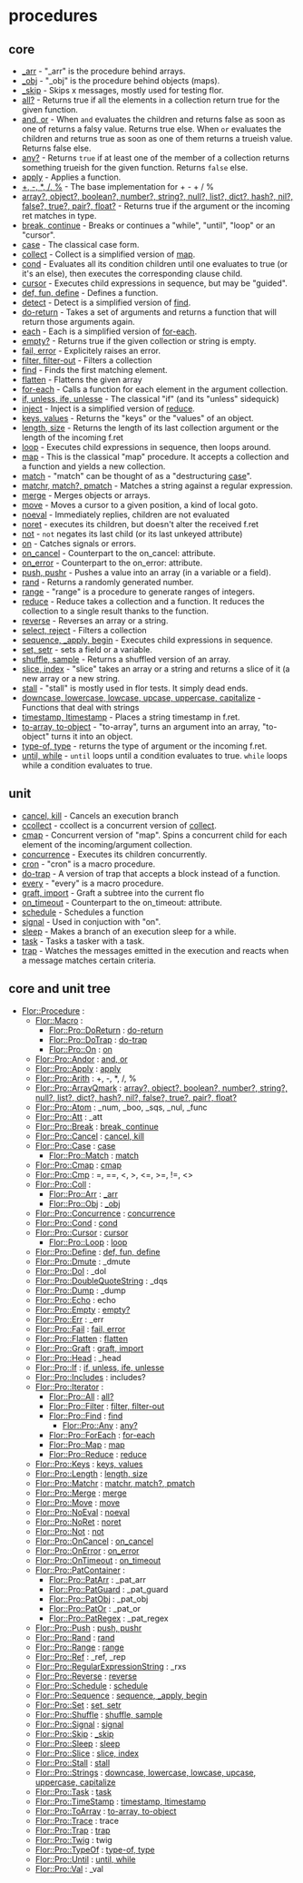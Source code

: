 
# procedures

## core

* [_arr](_arr.md) - "_arr" is the procedure behind arrays.
* [_obj](_obj.md) - "_obj" is the procedure behind objects (maps).
* [_skip](_skip.md) - Skips x messages, mostly used for testing flor.
* [all?](all.md) - Returns true if all the elements in a collection return true for the given function.
* [and, or](andor.md) - When `and` evaluates the children and returns false as soon as one of returns a falsy value. Returns true else. When `or` evaluates the children and returns true as soon as one of them returns a trueish value. Returns false else.
* [any?](any.md) - Returns `true` if at least one of the member of a collection returns something trueish for the given function. Returns `false` else.
* [apply](apply.md) - Applies a function.
* [+, -, *, /, %](arith.md) - The base implementation for + - + / %
* [array?, object?, boolean?, number?, string?, null?, list?, dict?, hash?, nil?, false?, true?, pair?, float?](array_qmark.md) - Returns true if the argument or the incoming ret matches in type.
* [break, continue](break.md) - Breaks or continues a "while", "until", "loop" or an "cursor".
* [case](case.md) - The classical case form.
* [collect](collect.md) - Collect is a simplified version of [map](map.md).
* [cond](cond.md) - Evaluates all its condition children until one evaluates to true (or it's an else), then executes the corresponding clause child.
* [cursor](cursor.md) - Executes child expressions in sequence, but may be "guided".
* [def, fun, define](define.md) - Defines a function.
* [detect](detect.md) - Detect is a simplified version of [find](find.md).
* [do-return](do_return.md) - Takes a set of arguments and returns a function that will return those arguments again.
* [each](each.md) - Each is a simplified version of [for-each](for_each.md).
* [empty?](empty.md) - Returns true if the given collection or string is empty.
* [fail, error](fail.md) - Explicitely raises an error.
* [filter, filter-out](filter.md) - Filters a collection
* [find](find.md) - Finds the first matching element.
* [flatten](flatten.md) - Flattens the given array
* [for-each](for_each.md) - Calls a function for each element in the argument collection.
* [if, unless, ife, unlesse](if.md) - The classical "if" (and its "unless" sidequick)
* [inject](inject.md) - Inject is a simplified version of [reduce](reduce.md).
* [keys, values](keys.md) - Returns the "keys" or the "values" of an object.
* [length, size](length.md) - Returns the length of its last collection argument or the length of the incoming f.ret
* [loop](loop.md) - Executes child expressions in sequence, then loops around.
* [map](map.md) - This is the classical "map" procedure. It accepts a collection and a function and yields a new collection.
* [match](match.md) - "match" can be thought of as a "destructuring [case](case.md)".
* [matchr, match?, pmatch](matchr.md) - Matches a string against a regular expression.
* [merge](merge.md) - Merges objects or arrays.
* [move](move.md) - Moves a cursor to a given position, a kind of local goto.
* [noeval](noeval.md) - Immediately replies, children are not evaluated
* [noret](noret.md) - executes its children, but doesn't alter the received f.ret
* [not](not.md) - `not` negates its last child (or its last unkeyed attribute)
* [on](on.md) - Catches signals or errors.
* [on_cancel](on_cancel.md) - Counterpart to the on_cancel: attribute.
* [on_error](on_error.md) - Counterpart to the on_error: attribute.
* [push, pushr](push.md) - Pushes a value into an array (in a variable or a field).
* [rand](rand.md) - Returns a randomly generated number.
* [range](range.md) - "range" is a procedure to generate ranges of integers.
* [reduce](reduce.md) - Reduce takes a collection and a function. It reduces the collection to a single result thanks to the function.
* [reverse](reverse.md) - Reverses an array or a string.
* [select, reject](select.md) - Filters a collection
* [sequence, _apply, begin](sequence.md) - Executes child expressions in sequence.
* [set, setr](set.md) - sets a field or a variable.
* [shuffle, sample](shuffle.md) - Returns a shuffled version of an array.
* [slice, index](slice.md) - "slice" takes an array or a string and returns a slice of it (a new array or a new string.
* [stall](stall.md) - "stall" is mostly used in flor tests. It simply dead ends.
* [downcase, lowercase, lowcase, upcase, uppercase, capitalize](strings.md) - Functions that deal with strings
* [timestamp, ltimestamp](timestamp.md) - Places a string timestamp in f.ret.
* [to-array, to-object](to_array.md) - "to-array", turns an argument into an array, "to-object" turns it into an object.
* [type-of, type](type_of.md) - returns the type of argument or the incoming f.ret.
* [until, while](until.md) - `until` loops until a condition evaluates to true. `while` loops while a condition evaluates to true.

## unit

* [cancel, kill](cancel.md) - Cancels an execution branch
* [ccollect](ccollect.md) - ccollect is a concurrent version of [collect](collect.md).
* [cmap](cmap.md) - Concurrent version of "map". Spins a concurrent child for each element of the incoming/argument collection.
* [concurrence](concurrence.md) - Executes its children concurrently.
* [cron](cron.md) - "cron" is a macro procedure.
* [do-trap](do_trap.md) - A version of trap that accepts a block instead of a function.
* [every](every.md) - "every" is a macro procedure.
* [graft, import](graft.md) - Graft a subtree into the current flo
* [on_timeout](on_timeout.md) - Counterpart to the on_timeout: attribute.
* [schedule](schedule.md) - Schedules a function
* [signal](signal.md) - Used in conjuction with "on".
* [sleep](sleep.md) - Makes a branch of an execution sleep for a while.
* [task](task.md) - Tasks a tasker with a task.
* [trap](trap.md) - Watches the messages emitted in the execution and reacts when a message matches certain criteria.


## core and unit tree

* [Flor::Procedure](https://github.com/floraison/flor/blob/master/) : 
  * [Flor::Macro](https://github.com/floraison/flor/blob/master/) : 
    * [Flor::Pro::DoReturn](https://github.com/floraison/flor/blob/master/lib/flor/pcore/do_return.rb) : [do-return](do_return.md)
    * [Flor::Pro::DoTrap](https://github.com/floraison/flor/blob/master/lib/flor/punit/do_trap.rb) : [do-trap](do_trap.md)
    * [Flor::Pro::On](https://github.com/floraison/flor/blob/master/lib/flor/pcore/on.rb) : [on](on.md)
  * [Flor::Pro::Andor](https://github.com/floraison/flor/blob/master/lib/flor/pcore/andor.rb) : [and, or](andor.md)
  * [Flor::Pro::Apply](https://github.com/floraison/flor/blob/master/lib/flor/pcore/apply.rb) : [apply](apply.md)
  * [Flor::Pro::Arith](https://github.com/floraison/flor/blob/master/lib/flor/pcore/arith.rb) : +, -, *, /, %
  * [Flor::Pro::ArrayQmark](https://github.com/floraison/flor/blob/master/lib/flor/pcore/array_qmark.rb) : [array?, object?, boolean?, number?, string?, null?, list?, dict?, hash?, nil?, false?, true?, pair?, float?](array_qmark.md)
  * [Flor::Pro::Atom](https://github.com/floraison/flor/blob/master/lib/flor/pcore/_atom.rb) : _num, _boo, _sqs, _nul, _func
  * [Flor::Pro::Att](https://github.com/floraison/flor/blob/master/lib/flor/pcore/_att.rb) : _att
  * [Flor::Pro::Break](https://github.com/floraison/flor/blob/master/lib/flor/pcore/break.rb) : [break, continue](break.md)
  * [Flor::Pro::Cancel](https://github.com/floraison/flor/blob/master/lib/flor/punit/cancel.rb) : [cancel, kill](cancel.md)
  * [Flor::Pro::Case](https://github.com/floraison/flor/blob/master/lib/flor/pcore/case.rb) : [case](case.md)
    * [Flor::Pro::Match](https://github.com/floraison/flor/blob/master/lib/flor/pcore/match.rb) : [match](matchr.md)
  * [Flor::Pro::Cmap](https://github.com/floraison/flor/blob/master/lib/flor/punit/cmap.rb) : [cmap](cmap.md)
  * [Flor::Pro::Cmp](https://github.com/floraison/flor/blob/master/lib/flor/pcore/cmp.rb) : =, ==, <, >, <=, >=, !=, <>
  * [Flor::Pro::Coll](https://github.com/floraison/flor/blob/master/lib/flor/pcore/_coll.rb) : 
    * [Flor::Pro::Arr](https://github.com/floraison/flor/blob/master/lib/flor/pcore/_arr.rb) : [_arr](_arr.md)
    * [Flor::Pro::Obj](https://github.com/floraison/flor/blob/master/lib/flor/pcore/_obj.rb) : [_obj](_obj.md)
  * [Flor::Pro::Concurrence](https://github.com/floraison/flor/blob/master/lib/flor/punit/concurrence.rb) : [concurrence](concurrence.md)
  * [Flor::Pro::Cond](https://github.com/floraison/flor/blob/master/lib/flor/pcore/cond.rb) : [cond](cond.md)
  * [Flor::Pro::Cursor](https://github.com/floraison/flor/blob/master/lib/flor/pcore/cursor.rb) : [cursor](cursor.md)
    * [Flor::Pro::Loop](https://github.com/floraison/flor/blob/master/lib/flor/pcore/loop.rb) : [loop](loop.md)
  * [Flor::Pro::Define](https://github.com/floraison/flor/blob/master/lib/flor/pcore/define.rb) : [def, fun, define](define.md)
  * [Flor::Pro::Dmute](https://github.com/floraison/flor/blob/master/lib/flor/pcore/_dmute.rb) : _dmute
  * [Flor::Pro::Dol](https://github.com/floraison/flor/blob/master/lib/flor/pcore/_dol.rb) : _dol
  * [Flor::Pro::DoubleQuoteString](https://github.com/floraison/flor/blob/master/lib/flor/pcore/_dqs.rb) : _dqs
  * [Flor::Pro::Dump](https://github.com/floraison/flor/blob/master/lib/flor/pcore/_dump.rb) : _dump
  * [Flor::Pro::Echo](https://github.com/floraison/flor/blob/master/lib/flor/pcore/echo.rb) : echo
  * [Flor::Pro::Empty](https://github.com/floraison/flor/blob/master/lib/flor/pcore/empty.rb) : [empty?](empty.md)
  * [Flor::Pro::Err](https://github.com/floraison/flor/blob/master/lib/flor/pcore/_err.rb) : _err
  * [Flor::Pro::Fail](https://github.com/floraison/flor/blob/master/lib/flor/pcore/fail.rb) : [fail, error](fail.md)
  * [Flor::Pro::Flatten](https://github.com/floraison/flor/blob/master/lib/flor/pcore/flatten.rb) : [flatten](flatten.md)
  * [Flor::Pro::Graft](https://github.com/floraison/flor/blob/master/lib/flor/punit/graft.rb) : [graft, import](graft.md)
  * [Flor::Pro::Head](https://github.com/floraison/flor/blob/master/lib/flor/pcore/_head.rb) : _head
  * [Flor::Pro::If](https://github.com/floraison/flor/blob/master/lib/flor/pcore/if.rb) : [if, unless, ife, unlesse](if.md)
  * [Flor::Pro::Includes](https://github.com/floraison/flor/blob/master/lib/flor/pcore/includes.rb) : includes?
  * [Flor::Pro::Iterator](https://github.com/floraison/flor/blob/master/lib/flor/pcore/iterator.rb) : 
    * [Flor::Pro::All](https://github.com/floraison/flor/blob/master/lib/flor/pcore/all.rb) : [all?](all.md)
    * [Flor::Pro::Filter](https://github.com/floraison/flor/blob/master/lib/flor/pcore/filter.rb) : [filter, filter-out](filter.md)
    * [Flor::Pro::Find](https://github.com/floraison/flor/blob/master/lib/flor/pcore/find.rb) : [find](find.md)
      * [Flor::Pro::Any](https://github.com/floraison/flor/blob/master/lib/flor/pcore/any.rb) : [any?](any.md)
    * [Flor::Pro::ForEach](https://github.com/floraison/flor/blob/master/lib/flor/pcore/for_each.rb) : [for-each](for_each.md)
    * [Flor::Pro::Map](https://github.com/floraison/flor/blob/master/lib/flor/pcore/map.rb) : [map](map.md)
    * [Flor::Pro::Reduce](https://github.com/floraison/flor/blob/master/lib/flor/pcore/reduce.rb) : [reduce](reduce.md)
  * [Flor::Pro::Keys](https://github.com/floraison/flor/blob/master/lib/flor/pcore/keys.rb) : [keys, values](keys.md)
  * [Flor::Pro::Length](https://github.com/floraison/flor/blob/master/lib/flor/pcore/length.rb) : [length, size](length.md)
  * [Flor::Pro::Matchr](https://github.com/floraison/flor/blob/master/lib/flor/pcore/matchr.rb) : [matchr, match?, pmatch](matchr.md)
  * [Flor::Pro::Merge](https://github.com/floraison/flor/blob/master/lib/flor/pcore/merge.rb) : [merge](merge.md)
  * [Flor::Pro::Move](https://github.com/floraison/flor/blob/master/lib/flor/pcore/move.rb) : [move](move.md)
  * [Flor::Pro::NoEval](https://github.com/floraison/flor/blob/master/lib/flor/pcore/noeval.rb) : [noeval](noeval.md)
  * [Flor::Pro::NoRet](https://github.com/floraison/flor/blob/master/lib/flor/pcore/noret.rb) : [noret](noret.md)
  * [Flor::Pro::Not](https://github.com/floraison/flor/blob/master/lib/flor/pcore/not.rb) : [not](not.md)
  * [Flor::Pro::OnCancel](https://github.com/floraison/flor/blob/master/lib/flor/pcore/on_cancel.rb) : [on_cancel](on_cancel.md)
  * [Flor::Pro::OnError](https://github.com/floraison/flor/blob/master/lib/flor/pcore/on_error.rb) : [on_error](on_error.md)
  * [Flor::Pro::OnTimeout](https://github.com/floraison/flor/blob/master/lib/flor/punit/on_timeout.rb) : [on_timeout](on_timeout.md)
  * [Flor::Pro::PatContainer](https://github.com/floraison/flor/blob/master/lib/flor/pcore/_pat_.rb) : 
    * [Flor::Pro::PatArr](https://github.com/floraison/flor/blob/master/lib/flor/pcore/_pat_arr.rb) : _pat_arr
    * [Flor::Pro::PatGuard](https://github.com/floraison/flor/blob/master/lib/flor/pcore/_pat_guard.rb) : _pat_guard
    * [Flor::Pro::PatObj](https://github.com/floraison/flor/blob/master/lib/flor/pcore/_pat_obj.rb) : _pat_obj
    * [Flor::Pro::PatOr](https://github.com/floraison/flor/blob/master/lib/flor/pcore/_pat_or.rb) : _pat_or
    * [Flor::Pro::PatRegex](https://github.com/floraison/flor/blob/master/lib/flor/pcore/_pat_regex.rb) : _pat_regex
  * [Flor::Pro::Push](https://github.com/floraison/flor/blob/master/lib/flor/pcore/push.rb) : [push, pushr](push.md)
  * [Flor::Pro::Rand](https://github.com/floraison/flor/blob/master/lib/flor/pcore/rand.rb) : [rand](rand.md)
  * [Flor::Pro::Range](https://github.com/floraison/flor/blob/master/lib/flor/pcore/range.rb) : [range](range.md)
  * [Flor::Pro::Ref](https://github.com/floraison/flor/blob/master/lib/flor/pcore/_ref.rb) : _ref, _rep
  * [Flor::Pro::RegularExpressionString](https://github.com/floraison/flor/blob/master/lib/flor/pcore/_rxs.rb) : _rxs
  * [Flor::Pro::Reverse](https://github.com/floraison/flor/blob/master/lib/flor/pcore/reverse.rb) : [reverse](reverse.md)
  * [Flor::Pro::Schedule](https://github.com/floraison/flor/blob/master/lib/flor/punit/schedule.rb) : [schedule](schedule.md)
  * [Flor::Pro::Sequence](https://github.com/floraison/flor/blob/master/lib/flor/pcore/sequence.rb) : [sequence, _apply, begin](sequence.md)
  * [Flor::Pro::Set](https://github.com/floraison/flor/blob/master/lib/flor/pcore/set.rb) : [set, setr](set.md)
  * [Flor::Pro::Shuffle](https://github.com/floraison/flor/blob/master/lib/flor/pcore/shuffle.rb) : [shuffle, sample](shuffle.md)
  * [Flor::Pro::Signal](https://github.com/floraison/flor/blob/master/lib/flor/punit/signal.rb) : [signal](signal.md)
  * [Flor::Pro::Skip](https://github.com/floraison/flor/blob/master/lib/flor/pcore/_skip.rb) : [_skip](_skip.md)
  * [Flor::Pro::Sleep](https://github.com/floraison/flor/blob/master/lib/flor/punit/sleep.rb) : [sleep](sleep.md)
  * [Flor::Pro::Slice](https://github.com/floraison/flor/blob/master/lib/flor/pcore/slice.rb) : [slice, index](slice.md)
  * [Flor::Pro::Stall](https://github.com/floraison/flor/blob/master/lib/flor/pcore/stall.rb) : [stall](stall.md)
  * [Flor::Pro::Strings](https://github.com/floraison/flor/blob/master/lib/flor/pcore/strings.rb) : [downcase, lowercase, lowcase, upcase, uppercase, capitalize](strings.md)
  * [Flor::Pro::Task](https://github.com/floraison/flor/blob/master/lib/flor/punit/task.rb) : [task](task.md)
  * [Flor::Pro::TimeStamp](https://github.com/floraison/flor/blob/master/lib/flor/pcore/timestamp.rb) : [timestamp, ltimestamp](timestamp.md)
  * [Flor::Pro::ToArray](https://github.com/floraison/flor/blob/master/lib/flor/pcore/to_array.rb) : [to-array, to-object](to_array.md)
  * [Flor::Pro::Trace](https://github.com/floraison/flor/blob/master/lib/flor/punit/trace.rb) : trace
  * [Flor::Pro::Trap](https://github.com/floraison/flor/blob/master/lib/flor/punit/trap.rb) : [trap](trap.md)
  * [Flor::Pro::Twig](https://github.com/floraison/flor/blob/master/lib/flor/pcore/twig.rb) : twig
  * [Flor::Pro::TypeOf](https://github.com/floraison/flor/blob/master/lib/flor/pcore/type_of.rb) : [type-of, type](type_of.md)
  * [Flor::Pro::Until](https://github.com/floraison/flor/blob/master/lib/flor/pcore/until.rb) : [until, while](until.md)
  * [Flor::Pro::Val](https://github.com/floraison/flor/blob/master/lib/flor/pcore/_val.rb) : _val

